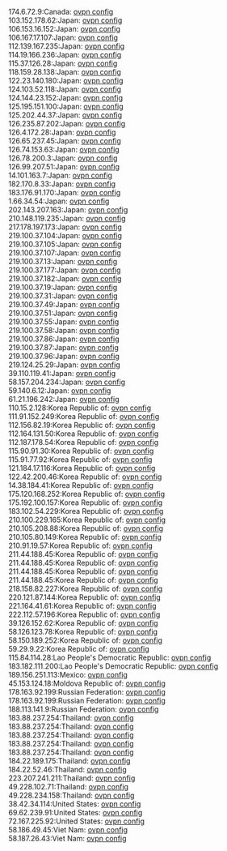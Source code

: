 174.6.72.9:Canada: [ovpn config](vpn/174_6_72_9.ovpn)  
103.152.178.62:Japan: [ovpn config](vpn/103_152_178_62.ovpn)  
106.153.16.152:Japan: [ovpn config](vpn/106_153_16_152.ovpn)  
106.167.17.107:Japan: [ovpn config](vpn/106_167_17_107.ovpn)  
112.139.167.235:Japan: [ovpn config](vpn/112_139_167_235.ovpn)  
114.19.166.236:Japan: [ovpn config](vpn/114_19_166_236.ovpn)  
115.37.126.28:Japan: [ovpn config](vpn/115_37_126_28.ovpn)  
118.159.28.138:Japan: [ovpn config](vpn/118_159_28_138.ovpn)  
122.23.140.180:Japan: [ovpn config](vpn/122_23_140_180.ovpn)  
124.103.52.118:Japan: [ovpn config](vpn/124_103_52_118.ovpn)  
124.144.23.152:Japan: [ovpn config](vpn/124_144_23_152.ovpn)  
125.195.151.100:Japan: [ovpn config](vpn/125_195_151_100.ovpn)  
125.202.44.37:Japan: [ovpn config](vpn/125_202_44_37.ovpn)  
126.235.87.202:Japan: [ovpn config](vpn/126_235_87_202.ovpn)  
126.4.172.28:Japan: [ovpn config](vpn/126_4_172_28.ovpn)  
126.65.237.45:Japan: [ovpn config](vpn/126_65_237_45.ovpn)  
126.74.153.63:Japan: [ovpn config](vpn/126_74_153_63.ovpn)  
126.78.200.3:Japan: [ovpn config](vpn/126_78_200_3.ovpn)  
126.99.207.51:Japan: [ovpn config](vpn/126_99_207_51.ovpn)  
14.101.163.7:Japan: [ovpn config](vpn/14_101_163_7.ovpn)  
182.170.8.33:Japan: [ovpn config](vpn/182_170_8_33.ovpn)  
183.176.91.170:Japan: [ovpn config](vpn/183_176_91_170.ovpn)  
1.66.34.54:Japan: [ovpn config](vpn/1_66_34_54.ovpn)  
202.143.207.163:Japan: [ovpn config](vpn/202_143_207_163.ovpn)  
210.148.119.235:Japan: [ovpn config](vpn/210_148_119_235.ovpn)  
217.178.197.173:Japan: [ovpn config](vpn/217_178_197_173.ovpn)  
219.100.37.104:Japan: [ovpn config](vpn/219_100_37_104.ovpn)  
219.100.37.105:Japan: [ovpn config](vpn/219_100_37_105.ovpn)  
219.100.37.107:Japan: [ovpn config](vpn/219_100_37_107.ovpn)  
219.100.37.13:Japan: [ovpn config](vpn/219_100_37_13.ovpn)  
219.100.37.177:Japan: [ovpn config](vpn/219_100_37_177.ovpn)  
219.100.37.182:Japan: [ovpn config](vpn/219_100_37_182.ovpn)  
219.100.37.19:Japan: [ovpn config](vpn/219_100_37_19.ovpn)  
219.100.37.31:Japan: [ovpn config](vpn/219_100_37_31.ovpn)  
219.100.37.49:Japan: [ovpn config](vpn/219_100_37_49.ovpn)  
219.100.37.51:Japan: [ovpn config](vpn/219_100_37_51.ovpn)  
219.100.37.55:Japan: [ovpn config](vpn/219_100_37_55.ovpn)  
219.100.37.58:Japan: [ovpn config](vpn/219_100_37_58.ovpn)  
219.100.37.86:Japan: [ovpn config](vpn/219_100_37_86.ovpn)  
219.100.37.87:Japan: [ovpn config](vpn/219_100_37_87.ovpn)  
219.100.37.96:Japan: [ovpn config](vpn/219_100_37_96.ovpn)  
219.124.25.29:Japan: [ovpn config](vpn/219_124_25_29.ovpn)  
39.110.119.41:Japan: [ovpn config](vpn/39_110_119_41.ovpn)  
58.157.204.234:Japan: [ovpn config](vpn/58_157_204_234.ovpn)  
59.140.6.12:Japan: [ovpn config](vpn/59_140_6_12.ovpn)  
61.21.196.242:Japan: [ovpn config](vpn/61_21_196_242.ovpn)  
110.15.2.128:Korea Republic of: [ovpn config](vpn/110_15_2_128.ovpn)  
111.91.152.249:Korea Republic of: [ovpn config](vpn/111_91_152_249.ovpn)  
112.156.82.19:Korea Republic of: [ovpn config](vpn/112_156_82_19.ovpn)  
112.164.131.50:Korea Republic of: [ovpn config](vpn/112_164_131_50.ovpn)  
112.187.178.54:Korea Republic of: [ovpn config](vpn/112_187_178_54.ovpn)  
115.90.91.30:Korea Republic of: [ovpn config](vpn/115_90_91_30.ovpn)  
115.91.77.92:Korea Republic of: [ovpn config](vpn/115_91_77_92.ovpn)  
121.184.17.116:Korea Republic of: [ovpn config](vpn/121_184_17_116.ovpn)  
122.42.200.46:Korea Republic of: [ovpn config](vpn/122_42_200_46.ovpn)  
14.38.184.41:Korea Republic of: [ovpn config](vpn/14_38_184_41.ovpn)  
175.120.168.252:Korea Republic of: [ovpn config](vpn/175_120_168_252.ovpn)  
175.192.100.157:Korea Republic of: [ovpn config](vpn/175_192_100_157.ovpn)  
183.102.54.229:Korea Republic of: [ovpn config](vpn/183_102_54_229.ovpn)  
210.100.229.165:Korea Republic of: [ovpn config](vpn/210_100_229_165.ovpn)  
210.105.208.88:Korea Republic of: [ovpn config](vpn/210_105_208_88.ovpn)  
210.105.80.149:Korea Republic of: [ovpn config](vpn/210_105_80_149.ovpn)  
210.91.19.57:Korea Republic of: [ovpn config](vpn/210_91_19_57.ovpn)  
211.44.188.45:Korea Republic of: [ovpn config](vpn/211_44_188_45.ovpn)  
211.44.188.45:Korea Republic of: [ovpn config](vpn/211_44_188_45.ovpn)  
211.44.188.45:Korea Republic of: [ovpn config](vpn/211_44_188_45.ovpn)  
211.44.188.45:Korea Republic of: [ovpn config](vpn/211_44_188_45.ovpn)  
218.158.82.227:Korea Republic of: [ovpn config](vpn/218_158_82_227.ovpn)  
220.121.87.144:Korea Republic of: [ovpn config](vpn/220_121_87_144.ovpn)  
221.164.41.61:Korea Republic of: [ovpn config](vpn/221_164_41_61.ovpn)  
222.112.57.196:Korea Republic of: [ovpn config](vpn/222_112_57_196.ovpn)  
39.126.152.62:Korea Republic of: [ovpn config](vpn/39_126_152_62.ovpn)  
58.126.123.78:Korea Republic of: [ovpn config](vpn/58_126_123_78.ovpn)  
58.150.189.252:Korea Republic of: [ovpn config](vpn/58_150_189_252.ovpn)  
59.29.9.22:Korea Republic of: [ovpn config](vpn/59_29_9_22.ovpn)  
115.84.114.28:Lao People's Democratic Republic: [ovpn config](vpn/115_84_114_28.ovpn)  
183.182.111.200:Lao People's Democratic Republic: [ovpn config](vpn/183_182_111_200.ovpn)  
189.156.251.113:Mexico: [ovpn config](vpn/189_156_251_113.ovpn)  
45.153.124.18:Moldova Republic of: [ovpn config](vpn/45_153_124_18.ovpn)  
178.163.92.199:Russian Federation: [ovpn config](vpn/178_163_92_199.ovpn)  
178.163.92.199:Russian Federation: [ovpn config](vpn/178_163_92_199.ovpn)  
188.113.141.9:Russian Federation: [ovpn config](vpn/188_113_141_9.ovpn)  
183.88.237.254:Thailand: [ovpn config](vpn/183_88_237_254.ovpn)  
183.88.237.254:Thailand: [ovpn config](vpn/183_88_237_254.ovpn)  
183.88.237.254:Thailand: [ovpn config](vpn/183_88_237_254.ovpn)  
183.88.237.254:Thailand: [ovpn config](vpn/183_88_237_254.ovpn)  
183.88.237.254:Thailand: [ovpn config](vpn/183_88_237_254.ovpn)  
184.22.189.175:Thailand: [ovpn config](vpn/184_22_189_175.ovpn)  
184.22.52.46:Thailand: [ovpn config](vpn/184_22_52_46.ovpn)  
223.207.241.211:Thailand: [ovpn config](vpn/223_207_241_211.ovpn)  
49.228.102.71:Thailand: [ovpn config](vpn/49_228_102_71.ovpn)  
49.228.234.158:Thailand: [ovpn config](vpn/49_228_234_158.ovpn)  
38.42.34.114:United States: [ovpn config](vpn/38_42_34_114.ovpn)  
69.62.239.91:United States: [ovpn config](vpn/69_62_239_91.ovpn)  
72.167.225.92:United States: [ovpn config](vpn/72_167_225_92.ovpn)  
58.186.49.45:Viet Nam: [ovpn config](vpn/58_186_49_45.ovpn)  
58.187.26.43:Viet Nam: [ovpn config](vpn/58_187_26_43.ovpn)  
